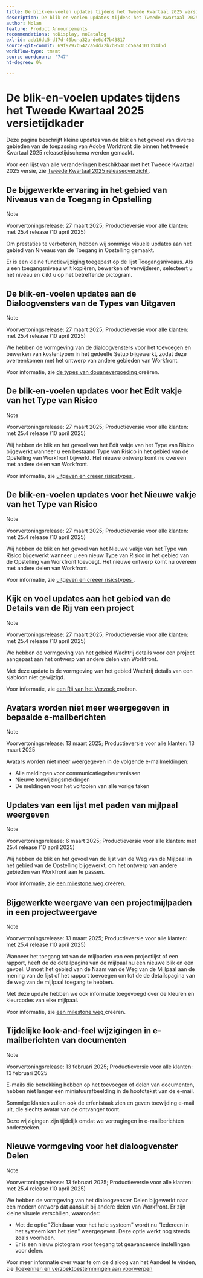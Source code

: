 ```yaml
---
title: De blik-en-voelen updates tijdens het Tweede Kwartaal 2025 versietijdkader
description: De blik-en-voelen updates tijdens het Tweede Kwartaal 2025 versietijdkader
author: Nolan
feature: Product Announcements
recommendations: noDisplay, noCatalog
exl-id: aeb16dc5-d17d-40bc-a32a-de6d47b43817
source-git-commit: 69f9797b5427a5dd72b7b8531cd5aa41013b3d5d
workflow-type: tm+mt
source-wordcount: '747'
ht-degree: 0%

---
```


# De blik-en-voelen updates tijdens het Tweede Kwartaal 2025 versietijdkader

Deze pagina beschrijft kleine updates van de blik en het gevoel van diverse gebieden van de toepassing van Adobe Workfront die binnen het tweede Kwartaal 2025 releasetijdschema werden gemaakt.

Voor een lijst van alle veranderingen beschikbaar met het Tweede Kwartaal 2025 versie, zie [ Tweede Kwartaal 2025 releaseoverzicht ](/help/quicksilver/product-announcements/product-releases/25-q2-release-activity/25-q2-release-overview.md).

## De bijgewerkte ervaring in het gebied van Niveaus van de Toegang in Opstelling

>[!NOTE]
>
>Voorvertoningsrelease: 27 maart 2025; Productieversie voor alle klanten: met 25.4 release (10 april 2025)

Om prestaties te verbeteren, hebben wij sommige visuele updates aan het gebied van Niveaus van de Toegang in Opstelling gemaakt.

Er is een kleine functiewijziging toegepast op de lijst Toegangsniveaus. Als u een toegangsniveau wilt kopiëren, bewerken of verwijderen, selecteert u het niveau en klikt u op het betreffende pictogram.


## De blik-en-voelen updates aan de Dialoogvensters van de Types van Uitgaven

>[!NOTE]
>
>Voorvertoningsrelease: 27 maart 2025; Productieversie voor alle klanten: met 25.4 release (10 april 2025)

We hebben de vormgeving van de dialoogvensters voor het toevoegen en bewerken van kostentypen in het gedeelte Setup bijgewerkt, zodat deze overeenkomen met het ontwerp van andere gebieden van Workfront.

Voor informatie, zie [ de types van douanevergoeding ](/help/quicksilver/administration-and-setup/set-up-workfront/configure-system-defaults/create-custom-expense-types.md) creëren.

## De blik-en-voelen updates voor het Edit vakje van het Type van Risico

>[!NOTE]
>
>Voorvertoningsrelease: 27 maart 2025; Productieversie voor alle klanten: met 25.4 release (10 april 2025)

Wij hebben de blik en het gevoel van het Edit vakje van het Type van Risico bijgewerkt wanneer u een bestaand Type van Risico in het gebied van de Opstelling van Workfront bijwerkt. Het nieuwe ontwerp komt nu overeen met andere delen van Workfront.

Voor informatie, zie [ uitgeven en creeer risicstypes ](/help/quicksilver/administration-and-setup/set-up-workfront/configure-system-defaults/edit-create-risk-types.md).

## De blik-en-voelen updates voor het Nieuwe vakje van het Type van Risico

>[!NOTE]
>
>Voorvertoningsrelease: 27 maart 2025; Productieversie voor alle klanten: met 25.4 release (10 april 2025)

Wij hebben de blik en het gevoel van het Nieuwe vakje van het Type van Risico bijgewerkt wanneer u een nieuw Type van Risico in het gebied van de Opstelling van Workfront toevoegt. Het nieuwe ontwerp komt nu overeen met andere delen van Workfront.

Voor informatie, zie [ uitgeven en creeer risicstypes ](/help/quicksilver/administration-and-setup/set-up-workfront/configure-system-defaults/edit-create-risk-types.md).

## Kijk en voel updates aan het gebied van de Details van de Rij van een project

>[!NOTE]
>
>Voorvertoningsrelease: 27 maart 2025; Productieversie voor alle klanten: met 25.4 release (10 april 2025)

We hebben de vormgeving van het gebied Wachtrij details voor een project aangepast aan het ontwerp van andere delen van Workfront.

Met deze update is de vormgeving van het gebied Wachtrij details van een sjabloon niet gewijzigd.

Voor informatie, zie [ een Rij van het Verzoek ](/help/quicksilver/manage-work/requests/create-and-manage-request-queues/create-request-queue.md) creëren.

## Avatars worden niet meer weergegeven in bepaalde e-mailberichten

>[!NOTE]
>
>Voorvertoningsrelease: 13 maart 2025; Productieversie voor alle klanten: 13 maart 2025


Avatars worden niet meer weergegeven in de volgende e-mailmeldingen:

* Alle meldingen voor communicatiegebeurtenissen
* Nieuwe toewijzingsmeldingen
* De meldingen voor het voltooien van alle vorige taken

## Updates van een lijst met paden van mijlpaal weergeven

>[!NOTE]
>
>Voorvertoningsrelease: 6 maart 2025; Productieversie voor alle klanten: met 25.4 release (10 april 2025)

Wij hebben de blik en het gevoel van de lijst van de Weg van de Mijlpaal in het gebied van de Opstelling bijgewerkt, om het ontwerp van andere gebieden van Workfront aan te passen.

Voor informatie, zie [ een milestone weg ](/help/quicksilver/administration-and-setup/customize-workfront/configure-approval-milestone-processes/create-milestone-path.md) creëren.

## Bijgewerkte weergave van een projectmijlpaden in een projectweergave

>[!NOTE]
>
>Voorvertoningsrelease: 13 maart 2025; Productieversie voor alle klanten: met 25.4 release (10 april 2025)

Wanneer het toegang tot van de mijlpaden van een projectlijst of een rapport, heeft de de detailpagina van de mijlpaal nu een nieuwe blik en een gevoel. U moet het gebied van de Naam van de Weg van de Mijlpaal aan de mening van de lijst of het rapport toevoegen om tot de de detailspagina van de weg van de mijlpaal toegang te hebben.

Met deze update hebben we ook informatie toegevoegd over de kleuren en kleurcodes van elke mijlpaal.

Voor informatie, zie [ een milestone weg ](/help/quicksilver/administration-and-setup/customize-workfront/configure-approval-milestone-processes/create-milestone-path.md) creëren.

## Tijdelijke look-and-feel wijzigingen in e-mailberichten van documenten

>[!NOTE]
>
>Voorvertoningsrelease: 13 februari 2025; Productieversie voor alle klanten: 13 februari 2025

E-mails die betrekking hebben op het toevoegen of delen van documenten, hebben niet langer een miniatuurafbeelding in de hoofdtekst van de e-mail.

Sommige klanten zullen ook de erfenistaak zien en geven toewijding e-mail uit, die slechts avatar van de ontvanger toont.

Deze wijzigingen zijn tijdelijk omdat we vertragingen in e-mailberichten onderzoeken.

## Nieuwe vormgeving voor het dialoogvenster Delen

>[!NOTE]
>
>Voorvertoningsrelease: 13 februari 2025; Productieversie voor alle klanten: met 25.4 release (10 april 2025)

We hebben de vormgeving van het dialoogvenster Delen bijgewerkt naar een modern ontwerp dat aansluit bij andere delen van Workfront. Er zijn kleine visuele verschillen, waaronder:

* Met de optie &quot;Zichtbaar voor het hele systeem&quot; wordt nu &quot;Iedereen in het systeem kan het zien&quot; weergegeven. Deze optie werkt nog steeds zoals voorheen.
* Er is een nieuw pictogram voor toegang tot geavanceerde instellingen voor delen.

Voor meer informatie over waar te om de dialoog van het Aandeel te vinden, zie [ Toekennen en verzoektoestemmingen aan voorwerpen ](/help/quicksilver/workfront-basics/grant-and-request-access-to-objects/grant-and-request-access-to-objects.md)
